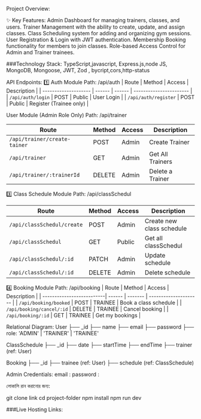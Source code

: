 Project Overview:

✨ Key Features:
Admin Dashboard for managing trainers, classes, and users.
Trainer Management with the ability to create, update, and assign classes.
Class Scheduling system for adding and organizing gym sessions.
User Registration & Login with JWT authentication.
Membership Booking functionality for members to join classes.
Role-based Access Control for Admin and Trainer trainees.

###Technology Stack:
TypeScript,javascript, Express.js,node JS, MongoDB, Mongoose, JWT, Zod , bycript,cors,http-status

API Endpoints:
1️⃣ Auth Module
Path: /api/auth
| Route | Method | Access | Description |
| -------------------- | ------ | ------ | ----------------------- |
| `/api/auth/login` | POST | Public | User Login |
| `/api/auth/register` | POST | Public | Register (Trainee only) |

User Module (Admin Role Only)
Path: /api/trainer

| Route                       | Method | Access | Description      |
| --------------------------- | ------ | ------ | ---------------- |
| `/api/trainer/create-tainer` | POST   | Admin  | Create Trainer   |
| `/api/trainer`       | GET    | Admin  | Get All Trainers |
| `/api/trainer/:trainerId`   | DELETE | Admin  | Delete a Trainer |

3️⃣ Class Schedule Module
Path: /api/classSchedul

| Route                      | Method | Access  | Description                      |
| ------------------------   | ------ | ------- | -------------------------------- |
| `/api/classSchedul/create`  | POST   | Admin   | Create new class schedule       |
| `/api/classSchedul`         | GET    | Public  | Get all classSchedul            |
| `/api/classSchedul/:id`     | PATCH  | Admin   | Update schedule                 |
| `/api/classSchedul/:id`     | DELETE | Admin   | Delete schedule                 |


4️⃣ Booking Module
Path: /api/booking
| Route                     | Method | Access | Description |
| --------------------------| ------ | ------- | --------------------- |
| `/api/booking/booked`     | POST   | TRAINEE | Book a class schedule |
| `/api/booking/cancel/:id` | DELETE | TRAINEE | Cancel booking |
| `/api/booking/:id`        | GET    | TRAINEE | Get my bookings |

Relational Diagram:
User
├── \_id
├── name
├── email
├── password
├── role: 'ADMIN' | 'TRAINER' | 'TRAINEE'

ClassSchedule
├── \_id
├── date
├── startTime
├── endTime
├── trainer (ref: User)

Booking
├── \_id
├── trainee (ref: User)
├── schedule (ref: ClassSchedule)

Admin Credentials:
email :
password :

লোকালি রান করানোর জন্য:

git clone link
cd project-folder
npm install
npm run dev   

###Live Hosting Links:

